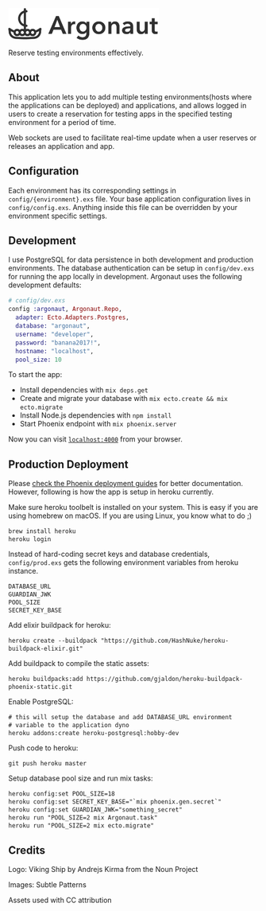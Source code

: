<img src="web/static/assets/images/ArgonautLogo.png" height="64" alt="Logo"/>

Reserve testing environments effectively.

About
-----

This application lets you to add multiple testing environments(hosts where the applications can be deployed) and applications, and allows logged in users to create a reservation for testing apps in the specified testing environment for a period of time.

Web sockets are used to facilitate real-time update when a user reserves or releases an application and app.

Configuration
-------------

Each environment has its corresponding settings in `config/{environment}.exs` file. Your base application configuration lives in `config/config.exs`. Anything inside this file can be overridden by your environment specific settings.

Development
---------------

I use PostgreSQL for data persistence in both development and production environments. The database authentication can be setup in `config/dev.exs` for running the app locally in development. Argonaut uses the following development defaults:

```elixir
# config/dev.exs
config :argonaut, Argonaut.Repo,
  adapter: Ecto.Adapters.Postgres,
  database: "argonaut",
  username: "developer",
  password: "banana2017!",
  hostname: "localhost",
  pool_size: 10
```


To start the app:

  * Install dependencies with `mix deps.get`
  * Create and migrate your database with `mix ecto.create && mix ecto.migrate`
  * Install Node.js dependencies with `npm install`
  * Start Phoenix endpoint with `mix phoenix.server`

Now you can visit [`localhost:4000`](http://localhost:4000) from your browser.


Production Deployment
---------------------

Please [check the Phoenix deployment guides](http://www.phoenixframework.org/docs/deployment) for better documentation. However, following is how the app is setup in heroku currently.

Make sure heroku toolbelt is installed on your system. This is easy if you are using homebrew on macOS. If you are using Linux, you know what to do ;)

```
brew install heroku
heroku login
```

Instead of hard-coding secret keys and database credentials, `config/prod.exs` gets the following environment variables from heroku instance.

```
DATABASE_URL
GUARDIAN_JWK
POOL_SIZE
SECRET_KEY_BASE
```

Add elixir buildpack for heroku:

```
heroku create --buildpack "https://github.com/HashNuke/heroku-buildpack-elixir.git"
```

Add buildpack to compile the static assets:

```
heroku buildpacks:add https://github.com/gjaldon/heroku-buildpack-phoenix-static.git
```

Enable PostgreSQL:

```
# this will setup the database and add DATABASE_URL environment
# variable to the application dyno
heroku addons:create heroku-postgresql:hobby-dev
```

Push code to heroku:

```
git push heroku master
```

Setup database pool size and run mix tasks:

```
heroku config:set POOL_SIZE=18
heroku config:set SECRET_KEY_BASE="`mix phoenix.gen.secret`"
heroku config:set GUARDIAN_JWK="something_secret"
heroku run "POOL_SIZE=2 mix Argonaut.task"
heroku run "POOL_SIZE=2 mix ecto.migrate"
```

Credits
-------
Logo: Viking Ship by Andrejs Kirma from the Noun Project

Images: Subtle Patterns

Assets used with CC attribution

